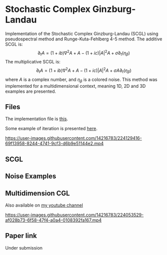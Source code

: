 # Stochastic Complex Ginzburg-Landau

Implementation of the Stochastic Complex Ginzburg-Landau (SCGL) using pseudospectral method and Runge-Kuta-Fehlberg 4-5 method.
The additive SCGL is:
    $$\partial_t A = (1+ib) \nabla^2 A + A  - (1+ic) |A|^2A + \sigma \partial_t(\eta_\beta)$$
The multiplicative SCGL is:   
    $$\partial_t A = (1+ib) \nabla^2 A + A  - (1+ic) |A|^2A + \sigma A \partial_t(\eta_\beta)$$
where $A$ is a complex number, and $\eta_\beta$ is a colored noise.
This method was implemented for a multidimensional context, meaning 1D, 2D and 3D examples are presented.

## Files

The implementation file is [this](https://github.com/rsautter/Noisy-Complex-Ginzburg-Landau/blob/main/NCGL.py). 

Some example of iteration is presented [here](https://github.com/rsautter/Noisy-Complex-Ginzburg-Landau/blob/main/CGL_Example.ipynb).



https://user-images.githubusercontent.com/14216783/224129416-69f13958-8244-4741-9cf3-d6b9e51144e2.mp4


## SCGL


## Noise Examples


## Multidimension CGL

Also available on [my youtube channel](https://youtu.be/tc63qzBIM7I)

https://user-images.githubusercontent.com/14216783/224053529-af028b73-6f58-47f4-a0a4-0108392fa167.mp4

## Paper link
Under submission
